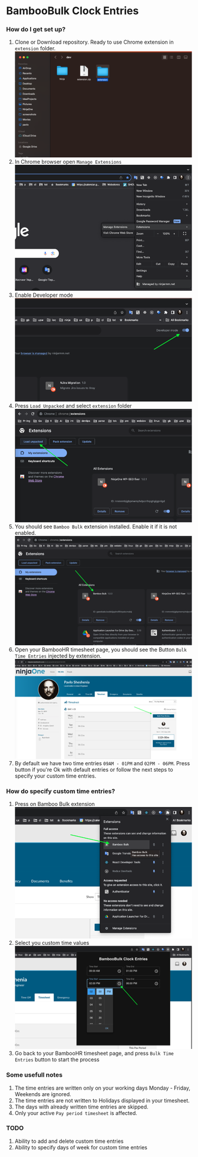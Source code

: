 # BambooBulk Clock Entries

### How do I get set up?  

1) Clone or Download repository. Ready to use Chrome extension in `extension` folder.
![](_1_download_unpack.png)
2) In Chrome browser open `Manage Extensions`
![](_2_open_manage_extensions.png)
3) Enable Developer mode
![](_3_enable_developer_mode.png)
4) Press `Load Unpacked` and select `extension` folder
![](_4_load_unpacked.png)
5) You should see `Bamboo Bulk` extension installed. Enable it if it is not enabled.
![](_5_bambooBulk_installed.png)
6) Open your BambooHR timesheet page, you should see the Button `Bulk Time Entries` injected by extension.
![](_6_bamboo_timesheet.png)
7) By default we have two time entries `09AM - 01PM` and `02PM - 06PM`. 
Press button if you're Ok with default entries or follow the next steps to specify your custom time entries.

### How do specify custom time entries? 

1) Press on Bamboo Bulk extension
![](_7_press_bamboo_bulk_ext.png)
2) Select you custom time values
![](_8_select_custom_time_values.png)
3) Go back to your BambooHR timesheet page, and press `Bulk Time Entries` button to start the process

### Some usefull notes

1) The time entries are written only on your working days Monday - Friday, Weekends are ignored.
2) The time entries are not written to Holidays displayed in your timesheet.
3) The days with already written time entries are skipped.
4) Only your active `Pay period timesheet` is affected.

### TODO

1) Ability to add and delete custom time entries
2) Ability to specify days of week for custom time entries